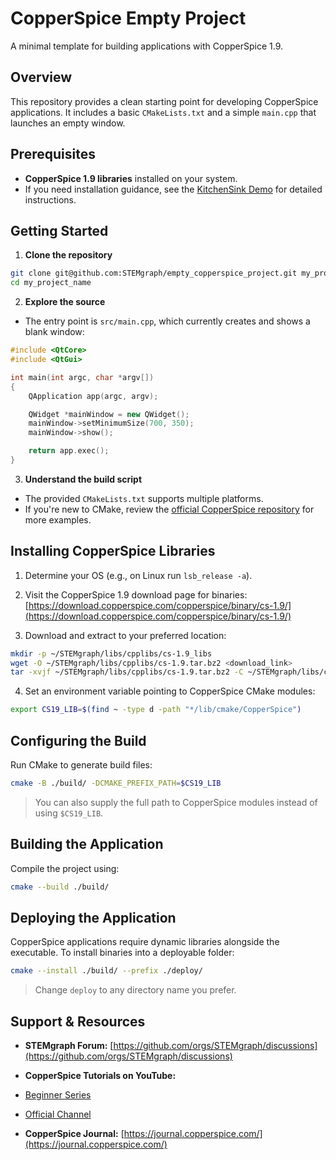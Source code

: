 # CopperSpice Empty Project

A minimal template for building applications with CopperSpice 1.9.

## Overview

This repository provides a clean starting point for developing CopperSpice applications. It includes a basic `CMakeLists.txt` and a simple `main.cpp` that launches an empty window.

## Prerequisites

- **CopperSpice 1.9 libraries** installed on your system.
- If you need installation guidance, see the [KitchenSink Demo](https://github.com/STEMgraph/abe720ad-32b4-4303-9b61-5875f592c05c) for detailed instructions.

## Getting Started

1. **Clone the repository**

```bash
git clone git@github.com:STEMgraph/empty_copperspice_project.git my_project_name
cd my_project_name
````

2. **Explore the source**

* The entry point is `src/main.cpp`, which currently creates and shows a blank window:

```cpp
#include <QtCore>
#include <QtGui>

int main(int argc, char *argv[])
{
    QApplication app(argc, argv);

    QWidget *mainWindow = new QWidget();
    mainWindow->setMinimumSize(700, 350);
    mainWindow->show();

    return app.exec();
}
```

3. **Understand the build script**

* The provided `CMakeLists.txt` supports multiple platforms.
* If you're new to CMake, review the [official CopperSpice repository](https://github.com/copperspice) for more examples.

## Installing CopperSpice Libraries

1. Determine your OS (e.g., on Linux run `lsb_release -a`).

2. Visit the CopperSpice 1.9 download page for binaries:
[https://download.copperspice.com/copperspice/binary/cs-1.9/](https://download.copperspice.com/copperspice/binary/cs-1.9/)

3. Download and extract to your preferred location:

```bash
mkdir -p ~/STEMgraph/libs/cpplibs/cs-1.9_libs
wget -O ~/STEMgraph/libs/cpplibs/cs-1.9.tar.bz2 <download_link>
tar -xvjf ~/STEMgraph/libs/cpplibs/cs-1.9.tar.bz2 -C ~/STEMgraph/libs/cpplibs/cs-1.9_libs
```

4. Set an environment variable pointing to CopperSpice CMake modules:

```bash
export CS19_LIB=$(find ~ -type d -path "*/lib/cmake/CopperSpice")
```

## Configuring the Build

Run CMake to generate build files:

```bash
cmake -B ./build/ -DCMAKE_PREFIX_PATH=$CS19_LIB
```

> You can also supply the full path to CopperSpice modules instead of using `$CS19_LIB`.

## Building the Application

Compile the project using:

```bash
cmake --build ./build/
```

## Deploying the Application

CopperSpice applications require dynamic libraries alongside the executable. To install binaries into a deployable folder:

```bash
cmake --install ./build/ --prefix ./deploy/
```

> Change `deploy` to any directory name you prefer.

## Support & Resources

* **STEMgraph Forum:** [https://github.com/orgs/STEMgraph/discussions](https://github.com/orgs/STEMgraph/discussions)
* **CopperSpice Tutorials on YouTube:**

* [Beginner Series](https://www.youtube.com/watch?v=OhyylLAHQHc&list=PLwW_X4nvqRnxfwo7tXsC3Szu-gc4sv1mp)
* [Official Channel](https://www.youtube.com/watch?v=jvxWitw00CU&list=PL9GxRn_rQx8M1FkGO0K6kqvHDdwwZ2JB2)
* **CopperSpice Journal:** [https://journal.copperspice.com/](https://journal.copperspice.com/)

```
